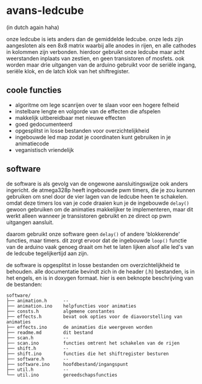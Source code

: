 # avans-ledcube

(in dutch again haha)

onze ledcube is iets anders dan de gemiddelde ledcube. onze leds zijn
aangesloten als een 8x8 matrix waarbij alle anodes in rijen, en alle cathodes
in kolommen zijn verbonden. hierdoor gebruikt onze ledcube maar acht
weerstanden inplaats van zestien, en geen transistoren of mosfets. ook worden
maar drie uitgangen van de arduino gebruikt voor de seriële ingang, seriële
klok, en de latch klok van het shiftregister.

## coole functies

- algoritme om lege scanrijen over te slaan voor een hogere felheid
- instelbare lengte en volgorde van de effecten die afspelen
- makkelijk uitbereidbaar met nieuwe effecten
- goed gedocumenteerd
- opgesplitst in losse bestanden voor overzichtelijkheid
- ingebouwde led map zodat je coordinaten kunt gebruiken in je animatiecode
- veganistisch vriendelijk

## software

de software is als gevolg van de ongewone aansluitingswijze ook anders
ingericht. de atmega328p heeft ingebouwde pwm timers, die je zou kunnen
gebruiken om snel door de vier lagen van de ledcube heen te schakelen. omdat
deze timers los van je code draaien kun je de ingebouwde `delay()` gewoon
gebruiken om de animaties makkelijker te implementeren, maar dit werkt alleen
wanneer je transistoren gebruikt en ze direct op pwm uitgangen aansluit.

daarom gebruikt onze software geen `delay()` of andere 'blokkerende' functies,
maar timers. dit zorgt ervoor dat de ingebouwde `loop()` functie van de arduino
vaak genoeg draait om het te laten lijken alsof alle led's van de ledcube
tegelijkertijd aan zijn.

de software is opgesplitst in losse bestanden om overzichtelijkheid te
behouden. alle documentatie bevindt zich in de header (.h) bestanden, is in het
engels, en is in doxygen formaat. hier is een beknopte beschrijving van de
bestanden:

```
software/
├── animation.h      --
├── animation.ino    helpfuncties voor animaties
├── consts.h         algemene constantes
├── effects.h        bevat ook opties voor de diavoorstelling van animaties
├── effects.ino      de animaties die weergeven worden
├── readme.md        dit bestand
├── scan.h           --
├── scan.ino         functies omtrent het schakelen van de rijen
├── shift.h          --
├── shift.ino        functies die het shiftregister besturen
├── software.h       --
├── software.ino     hoofdbestand/ingangspunt
├── util.h           --
└── util.ino         gereedschapsfuncties
```


